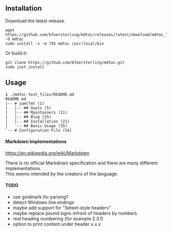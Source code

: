 ## Installation

Download the latest release.
```
wget https://github.com/bfoersterling/mdtoc/releases/latest/download/mdtoc_linux_amd64 -O mdtoc
sudo install -v -m 755 mdtoc /usr/local/bin
```

Or build it:
```
git clone https://github.com/bfoersterling/mdtoc.git
sudo just install
```

## Usage

```
$ ./mdtoc test_files/README.md
README.md
|-- # yamlfmt (1)
|   |-- ## Goals (5)
|   |-- ## Maintainers (11)
|   |-- ## Blog (15)
|   |-- ## Installation (21)
|   `-- ## Basic Usage (35)
`-- # Configuration File (54)
```

#### Markdown Implementations

https://en.wikipedia.org/wiki/Markdown

There is no official Markdown specification and there are many different \
implementations.\
This seems intended by the creators of the language.

#### TODO

- use goldmark for parsing?
- detect Windows line endings
- maybe add support for "Setext-style headers"
- maybe replace pound signs infront of headers by numbers
- real heading numbering (for example 2.3.1)
- option to print content under header x.x.x
